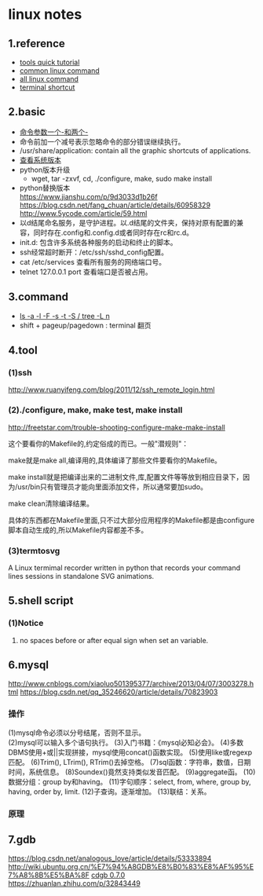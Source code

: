 # linux notes

## 1.reference

+ [tools quick tutorial](http://linuxtools-rst.readthedocs.io/zh_CN/latest/base/01_use_man.html)
+ [common linux command](https://www.cnblogs.com/peida/archive/2012/12/05/2803591.html)
+ [all linux command](http://www.runoob.com/linux/linux-command-manual.html)
+ [terminal shortcut](https://www.cnblogs.com/cobbliu/p/3629772.html)

## 2.basic

+ [命令参数一个-和两个-](https://www.zhihu.com/question/41366215)
+ 命令前加一个减号表示忽略命令的部分错误继续执行。
+ /usr/share/application: contain all the graphic shortcuts of applications.
+ [查看系统版本](https://blog.csdn.net/u011669700/article/details/79443134)
+ python版本升级  
  + wget, tar -zxvf, cd, ./configure, make, sudo make install
+ python替换版本  
  <https://www.jianshu.com/p/9d3033d1b26f>
  <https://blog.csdn.net/fang_chuan/article/details/60958329>
  <http://www.5ycode.com/article/59.html>
+ 以d结尾命名服务，是守护进程。以.d结尾的文件夹，保持对原有配置的兼容，同时存在.config和.config.d或者同时存在rc和rc.d。
+ init.d: 包含许多系统各种服务的启动和终止的脚本。
+ ssh经常超时断开：/etc/ssh/sshd_config配置。
+ cat /etc/services 查看所有服务的网络端口号。
+ telnet 127.0.0.1 port 查看端口是否被占用。

## 3.command

+ [ls -a -l -F -s -t -S / tree -L n](https://blog.csdn.net/xuehuafeiwu123/article/details/53817161)
+ shift + pageup/pagedown : terminal 翻页

## 4.tool

### (1)ssh

<http://www.ruanyifeng.com/blog/2011/12/ssh_remote_login.html>

### (2)./configure, make, make test, make install

<http://freetstar.com/trouble-shooting-configure-make-make-install>

这个要看你的Makefile的,约定俗成的而已。一般"潜规则"：

make就是make all,编译用的,具体编译了那些文件要看你的Makefile。

make install就是把编译出来的二进制文件,库,配置文件等等放到相应目录下，因为/usr/bin只有管理员才能向里面添加文件，所以通常要加sudo。

make clean清除编译结果。

具体的东西都在Makefile里面,只不过大部分应用程序的Makefile都是由configure脚本自动生成的,所以Makefile内容都差不多。

### (3)termtosvg

A Linux termimal recorder written in python that records your command lines sessions in standalone SVG animations.

## 5.shell script

### (1)Notice

1) no spaces before or after equal sign when set an variable.

## 6.mysql

<http://www.cnblogs.com/xiaoluo501395377/archive/2013/04/07/3003278.html>
<https://blog.csdn.net/qq_35246620/article/details/70823903>  

### 操作

(1)mysql命令必须以分号结尾，否则不显示。  
(2)mysql可以输入多个语句执行。
(3)入门书籍：《mysql必知必会》。
(4)多数DBMS使用+或||实现拼接，mysql使用concat()函数实现。
(5)使用like或regexp匹配。
(6)Trim(), LTrim(), RTrim()去掉空格。
(7)sql函数：字符串，数值，日期时间，系统信息。
(8)Soundex()竟然支持类似发音匹配。
(9)aggregate函。
(10)数据分组：group by和having。
(11)字句顺序：select, from, where, group by, having, order by, limit.
(12)子查询。逐渐增加。
(13)联结：关系。

### 原理

## 7.gdb

<https://blog.csdn.net/analogous_love/article/details/53333894>
<http://wiki.ubuntu.org.cn/%E7%94%A8GDB%E8%B0%83%E8%AF%95%E7%A8%8B%E5%BA%8F>
[cdgb 0.7.0](https://cgdb.github.io/)
<https://zhuanlan.zhihu.com/p/32843449>